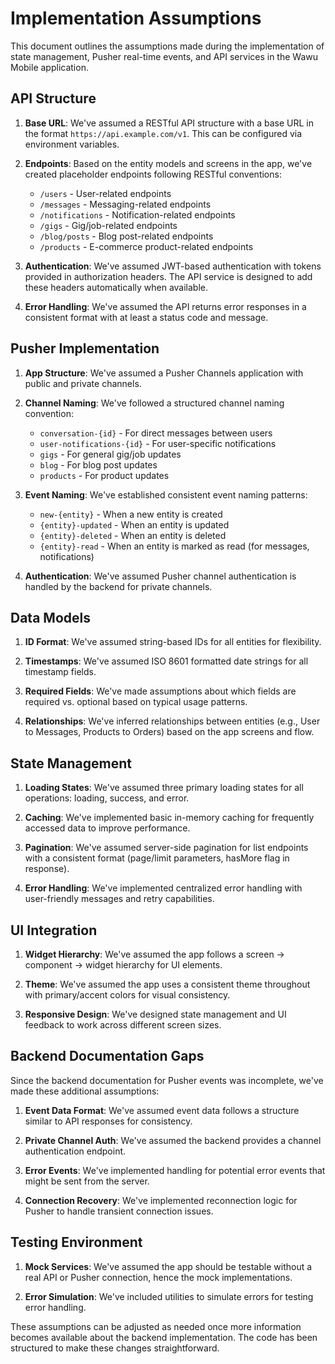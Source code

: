 # Implementation Assumptions

This document outlines the assumptions made during the implementation of state management, Pusher real-time events, and API services in the Wawu Mobile application.

## API Structure

1. **Base URL**: We've assumed a RESTful API structure with a base URL in the format `https://api.example.com/v1`. This can be configured via environment variables.

2. **Endpoints**: Based on the entity models and screens in the app, we've created placeholder endpoints following RESTful conventions:
   - `/users` - User-related endpoints
   - `/messages` - Messaging-related endpoints
   - `/notifications` - Notification-related endpoints
   - `/gigs` - Gig/job-related endpoints
   - `/blog/posts` - Blog post-related endpoints
   - `/products` - E-commerce product-related endpoints

3. **Authentication**: We've assumed JWT-based authentication with tokens provided in authorization headers. The API service is designed to add these headers automatically when available.

4. **Error Handling**: We've assumed the API returns error responses in a consistent format with at least a status code and message.

## Pusher Implementation

1. **App Structure**: We've assumed a Pusher Channels application with public and private channels.

2. **Channel Naming**: We've followed a structured channel naming convention:
   - `conversation-{id}` - For direct messages between users
   - `user-notifications-{id}` - For user-specific notifications
   - `gigs` - For general gig/job updates
   - `blog` - For blog post updates
   - `products` - For product updates

3. **Event Naming**: We've established consistent event naming patterns:
   - `new-{entity}` - When a new entity is created
   - `{entity}-updated` - When an entity is updated
   - `{entity}-deleted` - When an entity is deleted
   - `{entity}-read` - When an entity is marked as read (for messages, notifications)

4. **Authentication**: We've assumed Pusher channel authentication is handled by the backend for private channels.

## Data Models

1. **ID Format**: We've assumed string-based IDs for all entities for flexibility.

2. **Timestamps**: We've assumed ISO 8601 formatted date strings for all timestamp fields.

3. **Required Fields**: We've made assumptions about which fields are required vs. optional based on typical usage patterns.

4. **Relationships**: We've inferred relationships between entities (e.g., User to Messages, Products to Orders) based on the app screens and flow.

## State Management

1. **Loading States**: We've assumed three primary loading states for all operations: loading, success, and error.

2. **Caching**: We've implemented basic in-memory caching for frequently accessed data to improve performance.

3. **Pagination**: We've assumed server-side pagination for list endpoints with a consistent format (page/limit parameters, hasMore flag in response).

4. **Error Handling**: We've implemented centralized error handling with user-friendly messages and retry capabilities.

## UI Integration

1. **Widget Hierarchy**: We've assumed the app follows a screen -> component -> widget hierarchy for UI elements.

2. **Theme**: We've assumed the app uses a consistent theme throughout with primary/accent colors for visual consistency.

3. **Responsive Design**: We've designed state management and UI feedback to work across different screen sizes.

## Backend Documentation Gaps

Since the backend documentation for Pusher events was incomplete, we've made these additional assumptions:

1. **Event Data Format**: We've assumed event data follows a structure similar to API responses for consistency.

2. **Private Channel Auth**: We've assumed the backend provides a channel authentication endpoint.

3. **Error Events**: We've implemented handling for potential error events that might be sent from the server.

4. **Connection Recovery**: We've implemented reconnection logic for Pusher to handle transient connection issues.

## Testing Environment

1. **Mock Services**: We've assumed the app should be testable without a real API or Pusher connection, hence the mock implementations.

2. **Error Simulation**: We've included utilities to simulate errors for testing error handling.

These assumptions can be adjusted as needed once more information becomes available about the backend implementation. The code has been structured to make these changes straightforward. 